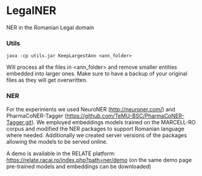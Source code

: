# LegalNER
NER in the Romanian Legal domain

### Utils

```
java -cp utils.jar KeepLargestAnn <ann_folder>
```

Will process all the files in <ann_folder> and remove smaller entities embedded into larger ones. Make sure to have a backup of your original files as they will get overwritten.


### NER
For the experiments we used NeuroNER (http://neuroner.com/) and PharmaCoNER-Tagger (https://github.com/TeMU-BSC/PharmaCoNER-Tagger.git).
We employed embeddings models trained on the MARCELL-RO corpus and modified the NER packages to support Romanian language where needed.
Additionally we created server versions of the packages allowing the models to be served online. 

A demo is available in the RELATE platform: https://relate.racai.ro/index.php?path=ner/demo
(on the same demo page pre-trained models and embeddings can be downloaded)
